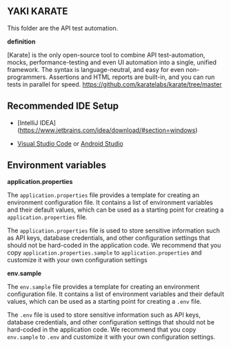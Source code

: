 ## YAKI KARATE

This folder are the API test automation.

**definition**

[Karate] is the only open-source tool to combine API test-automation, mocks, performance-testing and even UI automation into a single, unified framework. The syntax is language-neutral, and easy for even non-programmers. Assertions and HTML reports are built-in, and you can run tests in parallel for speed.
https://github.com/karatelabs/karate/tree/master

## Recommended IDE Setup

- [IntelliJ IDEA] (https://www.jetbrains.com/idea/download/#section=windows)

- [Visual Studio Code](https://code.visualstudio.com/) or [Android Studio](https://developer.android.com/studio)

## Environment variables

**application.properties**

The `application.properties` file provides a template for creating an environment configuration file. It contains a list of environment variables and their default values, which can be used as a starting point for creating a `application.properties` file.

The `application.properties` file is used to store sensitive information such as API keys, database credentials, and other configuration settings that should not be hard-coded in the application code. We recommend that you copy `application.properties.sample` to `application.properties` and customize it with your own configuration settings

**env.sample**

The `env.sample` file provides a template for creating an environment configuration file. It contains a list of environment variables and their default values, which can be used as a starting point for creating a `.env` file.

The `.env` file is used to store sensitive information such as API keys, database credentials, and other configuration settings that should not be hard-coded in the application code. We recommend that you copy `env.sample` to `.env` and customize it with your own configuration settings.
